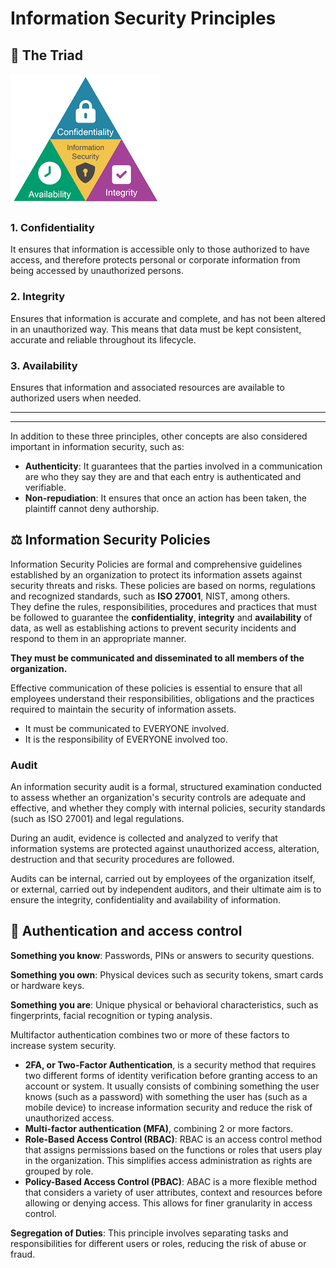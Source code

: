 # Information Security Principles

## 🔼 The Triad

![cia-triad](imgs/cia.png)	

### 1. Confidentiality
It ensures that information is accessible only to those authorized to have access, and therefore protects personal or corporate information from being accessed by unauthorized persons.

### 2. Integrity
Ensures that information is accurate and complete, and has not been altered in an unauthorized way. This means that data must be kept consistent, accurate and reliable throughout its lifecycle.

### 3. Availability
Ensures that information and associated resources are available to authorized users when needed.

---
---
In addition to these three principles, other concepts are also considered important in information security, such as:
- **Authenticity**: It guarantees that the parties involved in a communication are who they say they are and that each entry is authenticated and verifiable.
- **Non-repudiation**: It ensures that once an action has been taken, the plaintiff cannot deny authorship.


## ⚖️ Information Security Policies 
Information Security Policies are formal and comprehensive guidelines established by an organization to protect its information assets against security threats and risks. These policies are based on norms, regulations and recognized standards, such as **ISO 27001**, NIST, among others.<br>
They define the rules, responsibilities, procedures and practices that must be followed to guarantee the **confidentiality**, **integrity** and **availability** of data, as well as establishing actions to prevent security incidents and respond to them in an appropriate manner.

**They must be communicated and disseminated to all members of the organization.**

 Effective communication of these policies is essential to ensure that all employees understand their responsibilities, obligations and the practices required to maintain the security of information assets.
- It must be communicated to EVERYONE involved. 
- It is the responsibility of EVERYONE involved too.

### Audit
An information security audit is a formal, structured examination conducted to assess whether an organization's security controls are adequate and effective, and whether they comply with internal policies, security standards (such as ISO 27001) and legal regulations. 

During an audit, evidence is collected and analyzed to verify that information systems are protected against unauthorized access, alteration, destruction and that security procedures are followed. 

Audits can be internal, carried out by employees of the organization itself, or external, carried out by independent auditors, and their ultimate aim is to ensure the integrity, confidentiality and availability of information.


## 🔐 Authentication and access control
**Something you know**: Passwords, PINs or answers to security questions.

**Something you own**: Physical devices such as security tokens, smart cards or hardware keys.

**Something you are**: Unique physical or behavioral characteristics, such as fingerprints, facial recognition or typing analysis.

Multifactor authentication combines two or more of these factors to increase system security.
- **2FA, or Two-Factor Authentication**, is a security method that requires two different forms of identity verification before granting access to an account or system. It usually consists of combining something the user knows (such as a password) with something the user has (such as a mobile device) to increase information security and reduce the risk of unauthorized access.
- **Multi-factor authentication (MFA)**, combining 2 or more factors.
- **Role-Based Access Control (RBAC)**: RBAC is an access control method that assigns permissions based on the functions or roles that users play in the organization. This simplifies access administration as rights are grouped by role.
- **Policy-Based Access Control (PBAC)**: ABAC is a more flexible method that considers a variety of user attributes, context and resources before allowing or denying access. This allows for finer granularity in access control.

**Segregation of Duties**: This principle involves separating tasks and responsibilities for different users or roles, reducing the risk of abuse or fraud.
